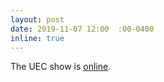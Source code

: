 ```yaml
---
layout: post
date: 2019-11-07 12:00  :00-0400
inline: true
---
```


The UEC show is [online](https://vimeo.com/371628337/fe7016c1cf).
